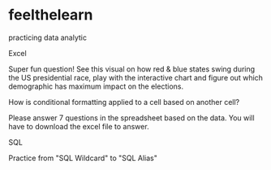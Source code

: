# feelthelearn
practicing data analytic

Excel

Super fun question! See this visual on how red & blue states swing during the US presidential race, play with the interactive chart and figure out which demographic has maximum impact on the elections.

How is conditional formatting applied to a cell based on another cell?

Please answer 7 questions in the spreadsheet based on the data. You will have to download the excel file to answer.

SQL

Practice from "SQL Wildcard" to "SQL Alias"
